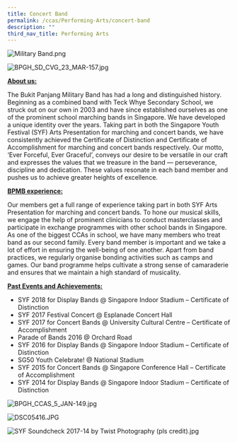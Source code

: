 ```yaml
---
title: Concert Band
permalink: /ccas/Performing-Arts/concert-band
description: ""
third_nav_title: Performing Arts
---
```

![Military Band.png](https://www-bpghs-moe-edu-sg-admin.cwp.sg/qql/slot/u148/BPGHS%202019/Holistic%20Education/CCAs/Performing%20Arts/Military%20Band/Military%20Band.png)

  
![BPGH_SD_CVG_23_MAR-157.jpg](https://www-bpghs-moe-edu-sg-admin.cwp.sg/qql/slot/u148/BPGHS%202019/Holistic%20Education/CCAs/Performing%20Arts/Military%20Band/BPGH_SD_CVG_23_MAR-157.jpg)

<strong><u>About us:</u></strong>

The Bukit Panjang Military Band has had a long and distinguished history. Beginning as a combined band with Teck Whye Secondary School, we struck out on our own in 2003 and have since established ourselves as one of the prominent school marching bands in Singapore. We have developed a unique identity over the years. Taking part in both the Singapore Youth Festival (SYF) Arts Presentation for marching and concert bands, we have consistently achieved the Certificate of Distinction and Certificate of Accomplishment for marching and concert bands respectively. Our motto, ‘Ever Forceful, Ever Graceful’, conveys our desire to be versatile in our craft and expresses the values that we treasure in the band — perseverance, discipline and dedication. These values resonate in each band member and pushes us to achieve greater heights of excellence.


<strong><u>BPMB experience:</u></strong>

Our members get a full range of experience taking part in both SYF Arts Presentation for marching and concert bands. To hone our musical skills, we engage the help of prominent clinicians to conduct masterclasses and participate in exchange programmes with other school bands in Singapore. As one of the biggest CCAs in school, we have many members who treat band as our second family. Every band member is important and we take a lot of effort in ensuring the well-being of one another. Apart from band practices, we regularly organise bonding activities such as camps and games. Our band programme helps cultivate a strong sense of camaraderie and ensures that we maintain a high standard of musicality.

  
<strong><u>Past Events and Achievements:</u></strong>

*   SYF 2018 for Display Bands @ Singapore Indoor Stadium – Certificate of Distinction
*   SYF 2017 Festival Concert @ Esplanade Concert Hall
*   SYF 2017 for Concert Bands @ University Cultural Centre – Certificate of Accomplishment
*   Parade of Bands 2016 @ Orchard Road
*   SYF 2016 for Display Bands @ Singapore Indoor Stadium – Certificate of Distinction
*   SG50 Youth Celebrate! @ National Stadium
*   SYF 2015 for Concert Bands @ Singapore Conference Hall – Certificate of Accomplishment
*   SYF 2014 for Display Bands @ Singapore Indoor Stadium – Certificate of Distinction

  

![BPGH_CCAS_5_JAN-149.jpg](https://www-bpghs-moe-edu-sg-admin.cwp.sg/qql/slot/u148/BPGHS%202019/Holistic%20Education/CCAs/Performing%20Arts/Military%20Band/BPGH_CCAS_5_JAN-149.jpg)  

![DSC05416.JPG](https://www-bpghs-moe-edu-sg-admin.cwp.sg/qql/slot/u148/BPGHS%202019/Holistic%20Education/CCAs/Performing%20Arts/Military%20Band/DSC05416.jpg)  

![SYF Soundcheck 2017-14 by Twist Photography (pls credit).jpg](https://www-bpghs-moe-edu-sg-admin.cwp.sg/qql/slot/u148/BPGHS%202019/Holistic%20Education/CCAs/Performing%20Arts/Military%20Band/SYF%20Soundcheck%202017-14%20by%20Twist%20Photography%20(pls%20credit).jpg)